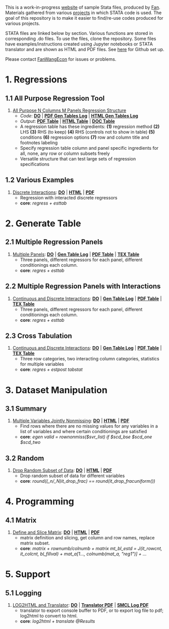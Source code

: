 This is a work-in-progress [website](https://fanwangecon.github.io/Stata4Econ/) of sample Stata files, produced by [Fan](https://fanwangecon.github.io/). Materials gathered from various [projects](https://fanwangecon.github.io/research) in which STATA code is used. The goal of this repository is to make it easier to find/re-use codes produced for various projects.

STATA files are linked below by section. Various functions are stored in corresponding .do files. To use the files, clone the repository. Some files have examples/instructions created using Jupyter notebooks or STATA translator and are shown as HTML and PDF files. See [here](docs/gitsetup.md) for Github set up.

Please contact [FanWangEcon](https://fanwangecon.github.io/) for issues or problems.

# 1. Regressions

## 1.1 All Purpose Regression Tool

1. [All Purpose N Columns M Panels Regression Structure](https://github.com/FanWangEcon/Stata4Econ/tree/master/reglin/multipanel/allpurpose)
    + *Code*: [**DO**](https://github.com/FanWangEcon/Stata4Econ/blob/master/reglin/multipanel/allpurpose/allpurpose.do) \| [**PDF Gen Tables Log**](https://fanwangecon.github.io/Stata4Econ/reglin/multipanel/allpurpose/allpurpose.pdf) \| [**HTML Gen Tables Log**](https://fanwangecon.github.io/Stata4Econ/reglin/multipanel/allpurpose/allpurpose.html)
    + *Output*: [**PDF Table**](https://github.com/FanWangEcon/Stata4Econ/blob/master/reglin/multipanel/allpurpose/allpurpose_tab.pdf) \| [**HTML Table**](https://fanwangecon.github.io/Stata4Econ/reglin/multipanel/allpurpose/allpurpose_tab.html) \| [**DOC Table**](https://github.com/FanWangEcon/Stata4Econ/blob/master/reglin/multipanel/allpurpose/allpurpose_tab.rtf)
    + A regression table has these ingredients: **(1)** regression method **(2)** LHS **(3)** RHS (to keep) **(4)** RHS (controls not to show in table) **(5)** conditions **(6)** regression options **(7)** row and column title and footnotes labeling
    + Specify regression table column and panel specific ingredients for all, none, any row or column subsets freely
    + Versatile structure that can test large sets of regression specifications

## 1.2 Various Examples

1. [Discrete Interactions](https://github.com/FanWangEcon/Stata4Econ/blob/master/reglin/discrete/fs_reg_d_interact.pdf): [**DO**](https://github.com/FanWangEcon/Stata4Econ/blob/master/reglin/discrete/fs_reg_d_interact.do) \| [**HTML**](https://fanwangecon.github.io/Stata4Econ/reglin/discrete/fs_reg_d_interact.html) \| [**PDF**](https://fanwangecon.github.io/Stata4Econ/reglin/discrete/fs_reg_d_interact.pdf)
    + Regression with interacted discrete regressors
    + **core**: *regress + esttab*

# 2. Generate Table

## 2.1 Multiple Regression Panels

1. [Multiple Panels](https://github.com/FanWangEcon/Stata4Econ/blob/master/table/multipanel/tab_6col3pan/tab_6col3pan.pdf): [**DO**](https://github.com/FanWangEcon/Stata4Econ/blob/master/table/multipanel/tab_6col3pan/gen_reg.do) \| [**Gen Table Log**](https://fanwangecon.github.io/Stata4Econ/table/multipanel/tab_6col3pan/gen_reg.pdf) \| [**PDF Table**](https://github.com/FanWangEcon/Stata4Econ/blob/master/table/multipanel/tab_6col3pan/tab_6col3pan.pdf) \| [**TEX Table**](https://github.com/FanWangEcon/Stata4Econ/blob/master/table/multipanel/tab_6col3pan/tab_6col3pan_texbody.tex)
    + Three panels, different regressors for each panel, different conditionings each column.
    + **core**: *regres + esttab*

## 2.2 Multiple Regression Panels with Interactions

1. [Continuous and Discrete Interactions](https://github.com/FanWangEcon/Stata4Econ/blob/master/table/multipanel/tab_6col_cts_dis2inter/tab_6col_cts_dis2inter.pdf): [**DO**](https://github.com/FanWangEcon/Stata4Econ/blob/master/table/multipanel/tab_6col_cts_dis2inter/gen_reg.do) \| [**Gen Table Log**](https://fanwangecon.github.io/Stata4Econ/table/multipanel/tab_6col_cts_dis2inter/gen_reg.pdf) \| [**PDF Table**](https://github.com/FanWangEcon/Stata4Econ/blob/master/table/multipanel/tab_6col_cts_dis2inter/tab_6col_cts_dis2inter.pdf) \| [**TEX Table**](https://github.com/FanWangEcon/Stata4Econ/blob/master/table/multipanel/tab_6col_cts_dis2inter/tab_6col_cts_dis2inter_texbody.tex)
    + Three panels, different regressors for each panel, different conditionings each column.
    + **core**: *regres + esttab*

## 2.3 Cross Tabulation

1. [Continuous and Discrete Interactions](https://github.com/FanWangEcon/Stata4Econ/blob/master/table/tabsumm/tab_mcol_npanel/tab_mcol_npanel.pdf): [**DO**](https://github.com/FanWangEcon/Stata4Econ/blob/master/table/tabsumm/tab_mcol_npanel/gen_reg.do) \| [**Gen Table Log**](https://fanwangecon.github.io/Stata4Econ/table/tabsumm/tab_mcol_npanel/gen_reg.pdf) \| [**PDF Table**](https://github.com/FanWangEcon/Stata4Econ/blob/master/table/tabsumm/tab_mcol_npanel/tab_mcol_npanel.pdf) \| [**TEX Table**](https://github.com/FanWangEcon/Stata4Econ/blob/master/table/tabsumm/tab_mcol_npanel/tab_mcol_npanel_texbody.tex)
    + Three row categories, two interacting column categories, statistics for multiple variables
    + **core**: *regres + estpost tabstat*

# 3. Dataset Manipulation

## 3.1 Summary

1. [Multiple Variables Jointly Nonmissing](https://github.com/FanWangEcon/Stata4Econ/blob/master/summ/count/fs_nonmissing.pdf): [**DO**](https://github.com/FanWangEcon/Stata4Econ/blob/master/summ/count/fs_nonmissing.do) \| [**HTML**](https://fanwangecon.github.io/Stata4Econ/summ/count/fs_nonmissing.html) \| [**PDF**](https://fanwangecon.github.io/Stata4Econ/summ/count/fs_nonmissing.pdf)
    + Find rows where there are no missing values for any variables in a list of variables and where certain conditionings are satisfied
    + **core**: *egen valid = rownonmiss($svr_list) if $scd_bse $scd_one $scd_two*

## 3.2 Random

1. [Drop Random Subset of Data](https://github.com/FanWangEcon/Stata4Econ/blob/master/rand/basic/fs_droprand.pdf): [**DO**](https://github.com/FanWangEcon/Stata4Econ/blob/master/rand/basic/fs_droprand.do) \| [**HTML**](https://fanwangecon.github.io/Stata4Econ/rand/basic/fs_droprand.html) \| [**PDF**](https://fanwangecon.github.io/Stata4Econ/rand/basic/fs_droprand.pdf)
    + Drop random subset of data for different variables
    + **core**: *round((_n/_N)*it_drop_frac) == round(it_drop_frac*uniform())*


# 4. Programming

## 4.1 Matrix

1. [Define and Slice Matrix](https://github.com/FanWangEcon/Stata4Econ/blob/master/matrix/define/basic.pdf): [**DO**](https://github.com/FanWangEcon/Stata4Econ/blob/master/matrix/define/basic.do) \| [**HTML**](https://fanwangecon.github.io/Stata4Econ/matrix/define/basic.html) \| [**PDF**](https://fanwangecon.github.io/Stata4Econ/matrix/define/basic.pdf)
    + matrix definition and slicing, get column and row names, replace matrix subset.
    + **core**: *matrix + rownumb/colnumb +	matrix mt_bl_estd = J(it_rowcnt, it_colcnt, bl_fillval) + mat_a[1..., colnumb(mat_a, "reg1")] + ...*

# 5. Support

## 5.1 Logging

1. [LOG2HTML and Translator](https://github.com/FanWangEcon/Stata4Econ/blob/master/output/log/fs_log2html_results.pdf): [**DO**](https://github.com/FanWangEcon/Stata4Econ/blob/master/output/log/fs_log2html.do) \| [**Translator PDF**](https://fanwangecon.github.io/Stata4Econ/output/log/fs_log2html_results.pdf) \| [**SMCL Log PDF**](https://github.com/FanWangEcon/Stata4Econ/blob/master/output/log/fs_log2html_results.pdf)
    + translator to export console buffer to PDF, or to export log file to pdf; log2html to convert to html.
    + **core**: *log2html + translate @Results*
